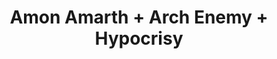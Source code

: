 ---
layout: post
category: concert
title: Amon Amarth + Arch Enemy + Hypocrisy
artists: 
- Amon Amarth
- Arch Enemy
- Hypocrisy
place: 
- Zénith de Paris
country: France
city: Paris
---